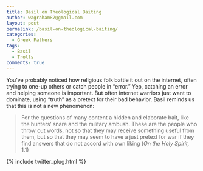 ```yaml
---
title: Basil on Theological Baiting
author: wagraham87@gmail.com
layout: post
permalink: /basil-on-theological-baiting/
categories:
  - Greek Fathers
tags:
  - Basil
  - Trolls
comments: true
---
```

You&#8217;ve probably noticed how religious folk battle it out on the internet, often trying to one-up others or catch people in &#8220;error.&#8221; Yep, catching an error and helping someone is important. But often internet warriors just want to dominate, using &#8220;truth&#8221; as a pretext for their bad behavior. Basil reminds us that this is not a new phenomenon:

> For the questions of many content a hidden and elaborate bait, like the hunters&#8217; snare and the military ambush. These are the people who throw out words, not so that they may receive something useful from them, but so that they may seem to have a just pretext for war if they find answers that do not accord with own liking (*On the Holy Spirit,* 1.1)

{% include twitter_plug.html %}

